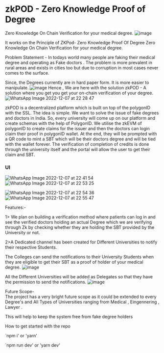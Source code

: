 # zkPOD - Zero Knowledge Proof of Degree 
Zero Knowledge On Chain Verification for your medical degree.
![image](https://user-images.githubusercontent.com/95926324/205470191-d72a0698-a861-424a-8f28-6014bc7d3530.png)

It works on the Principle of ZKPod- Zero Knowledge Proof Of Degree 
Zero Knowledge On Chain Verification for your medical degree.

Problem Statement - In todays world many people are faking their medical degree and operating as Fake doctors . 
The problem is more prevalent in rural areas and exists in cities too but due to corruption in most cases never comes to the surface.

Since, the Degrees currently are in hard paper form. It is more easier to manipulate.
![image](https://user-images.githubusercontent.com/95926324/205473350-f17de11c-cc02-4fce-91e6-aba9849c487c.png)
Hence , We are here with the solution zkPOD - A solution where you get you get your on-chain verification of your degree.
![WhatsApp Image 2022-12-07 at 22 28 47](https://user-images.githubusercontent.com/88609894/206242804-9295ed41-bfc2-4d40-8c26-a7aa0e855d88.jpg)



zkPOD is a decentralized platform which is built on top of the polygonID with the SSL. The idea is simple. We want to solve the issue of fake degrees and doctors in India. So, every university will come up on our platform and create schemas with the help of PolygonID. We utilise the zkEVM of polygonID to create claims for the issuer and then the doctors can login claim their proof in polygonID wallet. At the end, they will be prompted with a QR code to mint a SBT which will be their doctors degree and will be tied with the wallet forever. The verification of completion of credits is done through the university itself and the portal will allow the user to get their claim and SBT.

### UI


![WhatsApp Image 2022-12-07 at 22 41 54](https://user-images.githubusercontent.com/88609894/206245444-3a0e5184-5ca3-4050-ba54-98decf88b2a7.jpg)
![WhatsApp Image 2022-12-07 at 22 53 25](https://user-images.githubusercontent.com/88609894/206248042-6a3b2c18-4a8f-4f3a-9174-5c7011a739f1.jpg)

![WhatsApp Image 2022-12-07 at 22 54 36](https://user-images.githubusercontent.com/88609894/206248295-d471365c-2fdf-48a7-89a6-c3e950fb36f4.jpg)
![WhatsApp Image 2022-12-07 at 22 55 47](https://user-images.githubusercontent.com/88609894/206248623-8da3520a-26b4-4170-823a-b8c60d3662d8.jpg)

Features:- 

1> We plan on building a verification method where patients can log in and see the verified doctors holding an actual Degree which we are verifying through Zk by checking whether they are holding the SBT provided by the University or not.

2>A Dedicated channel has been created for Different Universities to notify their respective Students.

The Colleges can send the notifications to their University Students when they are eligible to get their SBT as a proof of holder of your medical degree.
![image](https://user-images.githubusercontent.com/95926324/205470108-c9c354bf-ba4f-4574-ad9f-027915db45b3.png)

All the Different Universities will be added as Delegates so that they have the permission to send the notifications.
![image](https://user-images.githubusercontent.com/95926324/205470159-fcb5cf1a-62e7-491f-a426-62a4f27272e8.png)



Future Scope-  
The project has a very bright future scope as it could be extended to every Degree's and All Types of Universities ranging from Medical , Eingennering , Lawyer .

This will help to keep the system free from fake degree holders 

How to get started with the repo 

`npm i' or 'yarn'

`npm run dev' or 'yarn dev'
